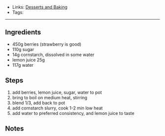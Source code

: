 - Links: [Desserts and Baking](Desserts%20and%20Baking.md)
- Tags: 

---

## Ingredients
- 450g berries (strawberry is good)
- 110g sugar
- 14g cornstarch, dissolved in some water
- lemon juice 25g
- 117g water

## Steps
1. add berries, lemon juice, sugar, water to pot
2. bring to boil on medium heat, stirring
3. blend 1/3, add back to pot
4. add cornstarch slurry, cook 1-2 min low heat
5. add water to preferred consistency, and lemon juice to taste

## Notes
